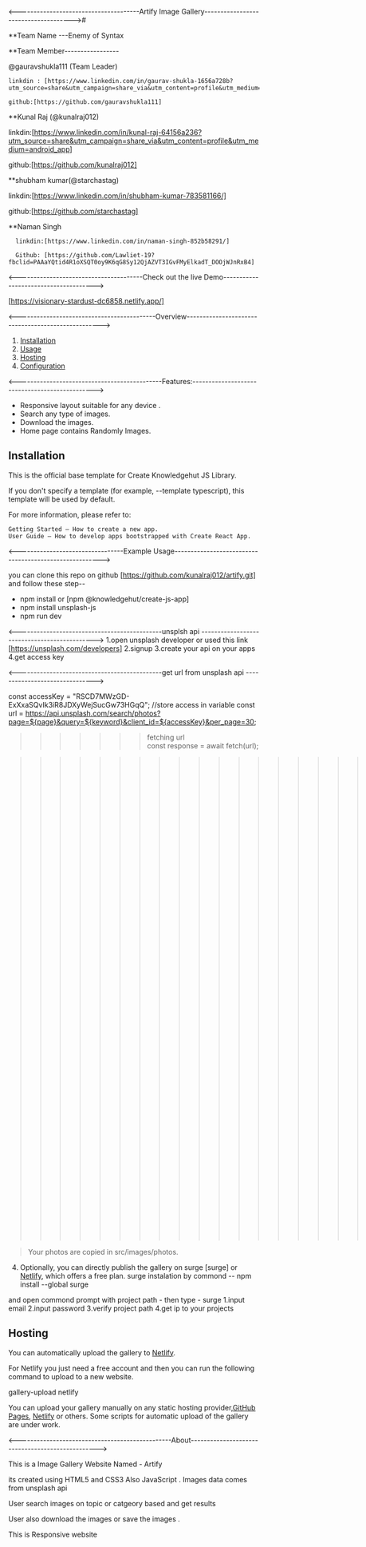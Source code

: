 <--------------------------------------Artify Image Gallery-------------------------------------># 

**Team Name ---Enemy of Syntax

**Team Member-----------------

 @gauravshukla111 (Team Leader) 
 
    linkdin : [https://www.linkedin.com/in/gaurav-shukla-1656a728b?utm_source=share&utm_campaign=share_via&utm_content=profile&utm_medium=android_app]
    
    github:[https://github.com/gauravshukla111]

**Kunal Raj (@kunalraj012)   

  linkdin:[https://www.linkedin.com/in/kunal-raj-64156a236?utm_source=share&utm_campaign=share_via&utm_content=profile&utm_medium=android_app]
  
  github:[https://github.com/kunalraj012]


**shubham kumar(@starchastag)      

  linkdin:[https://www.linkedin.com/in/shubham-kumar-783581166/]
  
  github:[https://github.com/starchastag]

**Naman Singh 

      linkdin:[https://www.linkedin.com/in/naman-singh-852b58291/]
      
      Github: [https://github.com/Lawliet-19?fbclid=PAAaYQtid4R1oXSQT0oy9K6qG8Sy12QjAZVT3IGvFMyElkadT_DOOjWJnRxB4]

      
<---------------------------------------Check out the live Demo-------------------------------------->  


[https://visionary-stardust-dc6858.netlify.app/]




<-------------------------------------------Overview--------------------------------------------------->

1. [Installation](#installation)
2. [Usage](#usage)
3. [Hosting](#hosting)
4. [Configuration](#configuration)



<---------------------------------------------Features:----------------------------------------------->                              
* Responsive layout suitable for any device .
* Search any type of images.
* Download the images.
* Home page contains Randomly Images.

## Installation
  
This is the official base template for Create Knowledgehut JS Library.

If you don't specify a template (for example, --template typescript), this template will be used by default.

For more information, please refer to:

    Getting Started – How to create a new app.
    User Guide – How to develop apps bootstrapped with Create React App.


<---------------------------------Example Usage-------------------------------------------------------> 

you can clone this repo on github  [https://github.com/kunalraj012/artify.git]  
and follow these step--
* npm install or [npm @knowledgehut/create-js-app]
* npm install unsplash-js
* npm run dev



<---------------------------------------------unsplsh api --------------------------------------------->
1.open unsplash developer or used this link [https://unsplash.com/developers]
2.signup 
3.create your api on your apps 
4.get access key


<---------------------------------------------get url from unsplash api ------------------------------->

const accessKey = "RSCD7MWzGD-ExXxaSQvIk3iR8JDXyWejSucGw73HGqQ";  //store access in variable
 const url = https://api.unsplash.com/search/photos?page=${page}&query=${keyword}&client_id=${accessKey}&per_page=30;
  >>>>>>>fetching url              
  const response = await fetch(url);

  >>>>>>>>>>>>>>>>>>>>> get data from api in json format
  const data = await response.json();


> Your photos are copied in src/images/photos.

4. Optionally, you can directly publish the gallery on surge [surge] or [Netlify](https://www.netlify.com/), which offers a free plan. surge instalation by commond
                       -- npm install --global surge

and open commond prompt with project path - then type      - surge
1.input email
2.input password
3.verify project path
4.get ip to your projects


## Hosting

You can automatically upload the gallery to [Netlify](https://www.netlify.com/).

For Netlify you just need a free account and then you can run the following command to upload to a new website.

gallery-upload netlify



You can upload your gallery manually on any static hosting provider,[GitHub Pages](https://pages.github.com/), [Netlify](https://www.netlify.com/) or others. Some scripts for automatic upload of the gallery are under work.


<------------------------------------------------About-------------------------------------------------> 

This is a  Image Gallery Website Named - Artify 

its created using HTML5 and CSS3 Also JavaScript . Images data comes from unsplash api 

User search images on topic or catgeory based and get results

User also download the images or save the images .

This is Responsive website
